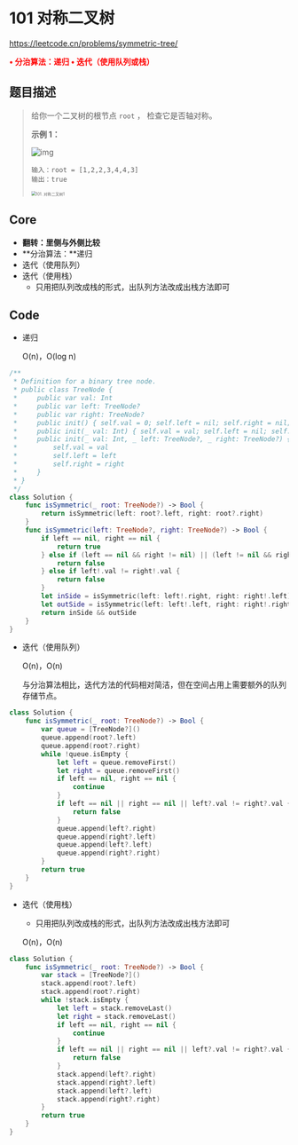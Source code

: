 # 101 对称二叉树

https://leetcode.cn/problems/symmetric-tree/

**<font color=red>• 分治算法：递归 • 迭代（使用队列或栈）</font>**

## 题目描述

> 给你一个二叉树的根节点 `root` ， 检查它是否轴对称。
>
>  
>
> **示例 1：**
>
> ![img](https://assets.leetcode.com/uploads/2021/02/19/symtree1.jpg)
>
> ```
> 输入：root = [1,2,2,3,4,4,3]
> 输出：true
> ```
>
> <img src="https://code-thinking-1253855093.file.myqcloud.com/pics/20210203144624414.png" alt="101. 对称二叉树1" style="zoom:50%;" />



## Core

- **翻转：里侧与外侧比较**
- **分治算法：**递归
- 迭代（使用队列）
- 迭代（使用栈）
  - 只用把队列改成栈的形式，出队列方法改成出栈方法即可



## Code

- 递归

  O(n)，O(log n)

```swift
/**
 * Definition for a binary tree node.
 * public class TreeNode {
 *     public var val: Int
 *     public var left: TreeNode?
 *     public var right: TreeNode?
 *     public init() { self.val = 0; self.left = nil; self.right = nil; }
 *     public init(_ val: Int) { self.val = val; self.left = nil; self.right = nil; }
 *     public init(_ val: Int, _ left: TreeNode?, _ right: TreeNode?) {
 *         self.val = val
 *         self.left = left
 *         self.right = right
 *     }
 * }
 */
class Solution {
    func isSymmetric(_ root: TreeNode?) -> Bool {
        return isSymmetric(left: root?.left, right: root?.right)
    }
    func isSymmetric(left: TreeNode?, right: TreeNode?) -> Bool {
        if left == nil, right == nil {
            return true
        } else if (left == nil && right != nil) || (left != nil && right == nil) {
            return false
        } else if left!.val != right!.val {
            return false
        }
        let inSide = isSymmetric(left: left!.right, right: right!.left)
        let outSide = isSymmetric(left: left!.left, right: right!.right)
        return inSide && outSide
    }
}
```

- 迭代（使用队列）

  O(n)，O(n)

  与分治算法相比，迭代方法的代码相对简洁，但在空间占用上需要额外的队列存储节点。

```swift
class Solution {
    func isSymmetric(_ root: TreeNode?) -> Bool {
        var queue = [TreeNode?]()
        queue.append(root?.left)
        queue.append(root?.right)
        while !queue.isEmpty {
            let left = queue.removeFirst()
            let right = queue.removeFirst()
            if left == nil, right == nil {
                continue
            }
            if left == nil || right == nil || left?.val != right?.val {
                return false
            }
            queue.append(left?.right)
            queue.append(right?.left)
            queue.append(left?.left)
            queue.append(right?.right)
        }
        return true
    }
}
```

- 迭代（使用栈）

  - 只用把队列改成栈的形式，出队列方法改成出栈方法即可

  O(n)，O(n)

```swift
class Solution {
    func isSymmetric(_ root: TreeNode?) -> Bool {
        var stack = [TreeNode?]()
        stack.append(root?.left)
        stack.append(root?.right)
        while !stack.isEmpty {
            let left = stack.removeLast()
            let right = stack.removeLast()
            if left == nil, right == nil {
                continue
            }
            if left == nil || right == nil || left?.val != right?.val {
                return false
            }
            stack.append(left?.right)
            stack.append(right?.left)
            stack.append(left?.left)
            stack.append(right?.right)
        }
        return true
    }
}
```


